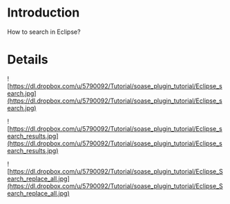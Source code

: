 # Introduction

How to search in Eclipse?


# Details

![https://dl.dropbox.com/u/5790092/Tutorial/soase_plugin_tutorial/Eclipse_search.jpg](https://dl.dropbox.com/u/5790092/Tutorial/soase_plugin_tutorial/Eclipse_search.jpg)

![https://dl.dropbox.com/u/5790092/Tutorial/soase_plugin_tutorial/Eclipse_search_results.jpg](https://dl.dropbox.com/u/5790092/Tutorial/soase_plugin_tutorial/Eclipse_search_results.jpg)

![https://dl.dropbox.com/u/5790092/Tutorial/soase_plugin_tutorial/Eclipse_Search_replace_all.jpg](https://dl.dropbox.com/u/5790092/Tutorial/soase_plugin_tutorial/Eclipse_Search_replace_all.jpg)